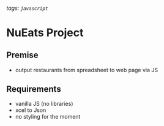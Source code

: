 ###### tags: `javascript`

# NuEats Project

## Premise
- output restaurants from spreadsheet to web page via JS

## Requirements
- vanilla JS (no libraries)
- xcel to Json
- no styling for the moment




